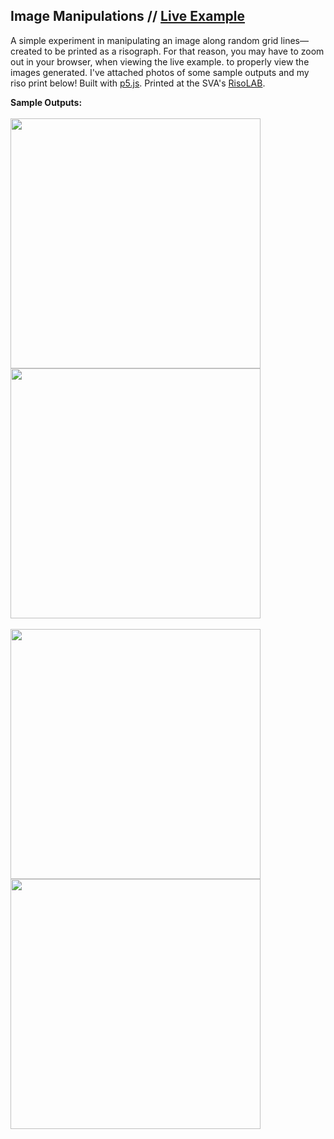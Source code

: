 ## Image Manipulations // [Live Example](https://erinachavez.github.io/experiments/image_manipulation/)

A simple experiment in manipulating an image along random grid lines&mdash; created to be printed as a risograph. For that reason, you may have to zoom out in your browser, when viewing the live example. to properly view the images generated. I've attached photos of some sample outputs and my riso print below! Built with [p5.js](https://p5js.org). Printed at the SVA's [RisoLAB](https://risolab.sva.edu).

**Sample Outputs:**
<br /><br />
<img src="https://github.com/erinachavez/experiments/blob/master/image_manipulation/samples/sample1.png" width="400" />
<img src="https://github.com/erinachavez/experiments/blob/master/image_manipulation/samples/sample2.png" width="400" />
<br /><br />
<img src="https://github.com/erinachavez/experiments/blob/master/image_manipulation/samples/sample3.png" width="400" />
<img src="https://github.com/erinachavez/experiments/blob/master/image_manipulation/samples/sample4.png" width="400" />
